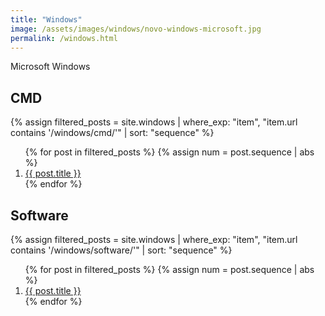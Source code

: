 ```yaml
---
title: "Windows"
image: /assets/images/windows/novo-windows-microsoft.jpg
permalink: /windows.html
---
```


Microsoft Windows

## CMD

{%
assign filtered_posts = site.windows |
where_exp: "item", "item.url contains '/windows/cmd/'" |
sort: "sequence"
%}
<ol>
    {% for post in filtered_posts %}
    {% assign num = post.sequence | abs %}
    <li>
        <a href="{{ post.url }}">{{ post.title }}</a>
    </li>
    {% endfor %}
</ol>

## Software

{%
assign filtered_posts = site.windows |
where_exp: "item", "item.url contains '/windows/software/'" |
sort: "sequence"
%}
<ol>
    {% for post in filtered_posts %}
    {% assign num = post.sequence | abs %}
    <li>
        <a href="{{ post.url }}">{{ post.title }}</a>
    </li>
    {% endfor %}
</ol>
